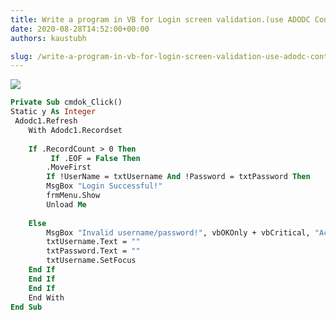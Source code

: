 ```yaml
---
title: Write a program in VB for Login screen validation.(use ADODC Control)
date: 2020-08-28T14:52:00+00:00
authors: kaustubh

slug: /write-a-program-in-vb-for-login-screen-validation-use-adodc-control/
---
```


[![](https://1.bp.blogspot.com/-YnfOMnS5bjw/X0kaBOpuYdI/AAAAAAAAfhE/Ca-tRJoqtt4vRZ5UPN5aYm1hNCqd6bEIQCLcBGAsYHQ/s400/1.png)](https://1.bp.blogspot.com/-YnfOMnS5bjw/X0kaBOpuYdI/AAAAAAAAfhE/Ca-tRJoqtt4vRZ5UPN5aYm1hNCqd6bEIQCLcBGAsYHQ/s316/1.png)


```vb title="file.vb" 
Private Sub cmdok_Click()  
Static y As Integer  
 Adodc1.Refresh  
	With Adodc1.Recordset  
	  
	If .RecordCount > 0 Then  
		 If .EOF = False Then  
		.MoveFirst  
		If !UserName = txtUsername And !Password = txtPassword Then  
		MsgBox "Login Successful!"  
		frmMenu.Show  
		Unload Me  
  
	Else  
		MsgBox "Invalid username/password!", vbOKOnly + vbCritical, "Access denied!"  
		txtUsername.Text = ""  
		txtPassword.Text = ""  
		txtUsername.SetFocus  
	End If  
	End If  
	End If  
	End With  
End Sub  
  
  
  
  
  
  
  
  

```
